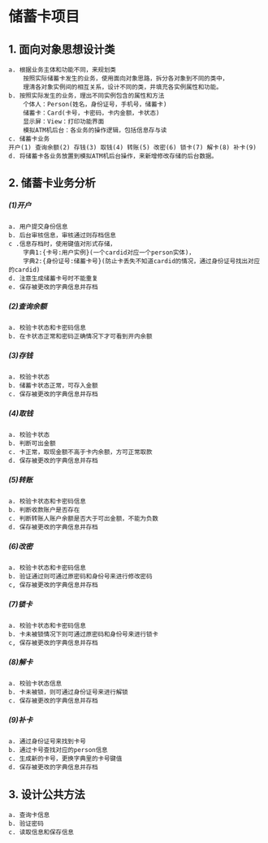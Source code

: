 # 储蓄卡项目
## 1. 面向对象思想设计类
```
a. 根据业务主体和功能不同，来规划类
    按照实际储蓄卡发生的业务，使用面向对象思路，拆分各对象到不同的类中，
    理清各对象实例间的相互关系，设计不同的类，并填充各实例属性和功能。
b. 按照实际发生的业务，理出不同实例包含的属性和方法
    个体人：Person(姓名，身份证号，手机号，储蓄卡)
    储蓄卡：Card(卡号，卡密码，卡内金额，卡状态)
    显示屏：View：打印功能界面
    模拟ATM机后台：各业务的操作逻辑，包括信息存与读
c. 储蓄卡业务
开户(1) 查询余额(2) 存钱(3) 取钱(4) 转账(5) 改密(6) 锁卡(7) 解卡(8) 补卡(9)
d. 将储蓄卡各业务放置到模拟ATM机后台操作，来新增修改存储的后台数据。
```
## 2. 储蓄卡业务分析
##### (1)开户
```
a. 用户提交身份信息
b. 后台审核信息，审核通过则存档信息
c .信息存档时，使用键值对形式存储，
    字典1:{卡号:用户实例}(一个cardid对应一个person实体)，
    字典2:{身份证号:储蓄卡号}(防止卡丢失不知道cardid的情况，通过身份证号找出对应的cardid)
d. 注意生成储蓄卡号时不能重复
e. 保存被更改的字典信息并存档
```
##### (2)查询余额
```
a. 校验卡状态和卡密码信息
b. 在卡状态正常和密码正确情况下才可看到开内余额
```
##### (3)存钱
```
a. 校验卡状态
b. 储蓄卡状态正常，可存入金额
c. 保存被更改的字典信息并存档
```
##### (4)取钱
```
a. 校验卡状态
b. 判断可出金额
c. 卡正常，取现金额不高于卡内余额，方可正常取款
d. 保存被更改的字典信息并存档
```
##### (5)转账
```
a. 校验卡状态和卡密码信息
b. 判断收款账户是否存在
c. 判断转账人账户余额是否大于可出金额，不能为负数
d. 保存被更改的字典信息并存档
```
##### (6)改密
```
a. 校验卡状态和卡密码信息
b. 验证通过则可通过原密码和身份号来进行修改密码
c, 保存被更改的字典信息并存档
```
##### (7)锁卡
```
a. 校验卡状态和卡密码信息
b. 卡未被锁情况下则可通过原密码和身份号来进行锁卡
c, 保存被更改的字典信息并存档
```
##### (8)解卡
```
a. 校验卡状态信息
b. 卡未被锁，则可通过身份证号来进行解锁
c. 保存被更改的字典信息并存档
```
##### (9)补卡
```
a. 通过身份证号来找到卡号
b. 通过卡号查找对应的person信息
c. 生成新的卡号，更换字典里的卡号键值
d. 保存被更改的字典信息并存档
```
## 3. 设计公共方法
```
a. 查询卡信息
b. 验证密码
c. 读取信息和保存信息
```

